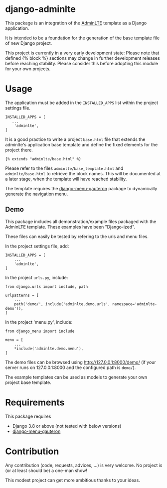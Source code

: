 # django-adminlte
This package is an integration of the [AdminLTE](https://adminlte.io/)
template as a Django application.

It is intended to be a foundation for the generation of the base
template file of new Django project.

This project is currently in a very early development state: Please note
that defined {% block %} sections may change in further development
releases before reaching stability. Please consider this before adopting
this module for your own projects.

# Usage
The application must be added in the `INSTALLED_APPS` list within the
project settings file.
```
INSTALLED_APPS = [
   ...
    'adminlte',
]
```

It is a good practice to write a project `base.html` file that extends the
adminlte's application base template and define the fixed elements for the
project there.
```
{% extends "adminlte/base.html" %}
```

Please refer to the files `adminlte/base_template.html` and
`adminlte/base.html` to retrieve the block names. This will be documented
at a later stage, when the template will have reached stability.

The template requires the 
[django-menu-gauteron](https://pypi.org/project/django-menu-gauteron/)
package to dynamically generate the navigation menu.

## Demo
This package includes all demonstration/example files packaged with the
AdminLTE template. These examples have been "Django-ized".

These files can easily be tested by refering to the urls and menu files.

In the project settings file, add:
```
INSTALLED_APPS = [
    ...
    'adminlte',
]
```

In the project `urls.py`, include:
```
from django.urls import include, path

urlpatterns = [
    ...
    path('demo/', include('adminlte.demo.urls', namespace='adminlte-demo')),
]
```

In the project 'menu.py', include:
```
from django_menu import include

menu = [
    ...
    *include('adminlte.demo.menu'),
]
```

The demo files can be browsed using http://127.0.0.1:8000/demo/ (if your 
server runs on 127.0.0.1:8000 and the configured path is `demo/`).

The example templates can be used as models to generate your own
project base template.

# Requirements
This package requires
  * Django 3.8 or above (not tested with below versions)
  * [django-menu-gauteron](https://pypi.org/project/django-menu-gauteron/)

# Contribution
Any contribution (code, requests, advices, ...) is very welcome. No project
is (or at least should be) a one-man show!

This modest project can get more ambitious thanks to your ideas.
